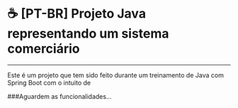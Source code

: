 # ☕ [PT-BR] Projeto Java representando um sistema comerciário

---

Este é um projeto que tem sido feito durante um treinamento de Java com Spring Boot com o intuito de 

###Aguardem as funcionalidades...
